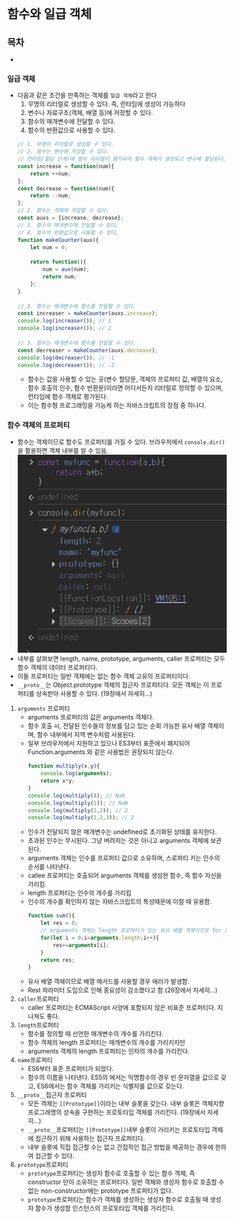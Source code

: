 # 함수와 일급 객체
## 목차
- [](#)


### 일급 객체
- 다음과 같은 조건을 만족하는 객체를 `일급 객체`라고 한다
    1. 무명의 리터럴로 생성할 수 있다. 즉, 런타임에 생성이 가능하다
    2. 변수나 자료구조(객체, 배열 등)에 저장할 수 있다.
    3. 함수의 매개변수에 전달할 수 있다.
    4. 함수의 반환값으로 사용할 수 있다.
    ```javascript
    // 1. 무명의 리터럴로 생성할 수 있다.
    // 2. 함수는 변수에 저장할 수 있다.
    // 런타임(할당 단계)에 함수 리터럴이 평가되어 함수 객체가 생성되고 변수에 할당된다.
    const increase = function(num){
        return ++num;
    };
    const decrease = function(num){
        return --num;
    };
    // 2. 함수는 객체에 저장할 수 있다.
    const auxs = {increase, decrease};
    // 3. 함수의 매개변수에 전달할 수 있다.
    // 4. 함수의 반환값으로 사용할 수 있다.
    function makeCounter(aux){
        let num = 0;

        return function(){
            num = aux(num);
            return num;
        };
    }

    // 3. 함수는 매개변수에 함수를 전달할 수 있다.
    const increaser = makeCounter(auxs.increase);
    console.log(increaser()); // 1
    console.log(increaser()); // 2

    // 3. 함수는 매개변수에 함수를 전달할 수 있다.
    const decreaser = makeCounter(auxs.decrease);
    console.log(decreaser()); // -1
    console.log(decreaser()); // -2
    ```
    - 함수는 값을 사용할 수 있는 곳(변수 할당문, 객체의 프로퍼티 값, 배열의 요소, 함수 호출의 인수, 함수 반환문)이라면 어디서든지 리터럴로 정의할 수 있으며, 런타임에 함수 객체로 평가된다.
    - 이는 함수형 프로그래밍을 가능케 하는 자바스크립트의 장점 중 하나다.
### 함수 객체의 프로퍼티
- 함수는 객체이므로 함수도 프로퍼티를 가질 수 있다. 브라우저에서 `console.dir()`을 활용하면 객체 내부를 알 수 있음.
    ![브라우저 콘솔](../image/image1.jpg)
- 내부를 살펴보면 length, name, prototype, arguments, caller 프로퍼티는 모두 함수 객체의 데이터 프로퍼티다. 
- 이들 프로퍼티는 일반 객체에는 없는 함수 객체 고유의 프로퍼티이다.
- `__proto__`는 Object.prototype 객체의 접근자 프로퍼티다. 모든 객체는 이 프로퍼티를 상속받아 사용할 수 있다. (19장에서 자세히...)

1. `arguments` 프로퍼티
    - arguments 프로퍼티의 값은 arguments 객체다.
    - 함수 호출 시, 전달된 인수들의 정보를 담고 있는 순회 가능한 유사 배열 객체이며, 함수 내부에서 지역 변수처럼 사용된다.
    - 일부 브라우저에서 지원하고 있으나 ES3부터 표준에서 폐지되어 Function.arguments 와 같은 사용법은 권장되지 않는다.
        ```javascript
        function multiply(x,y){
            console.log(arguments);
            return x*y;
        }
        console.log(multiply()); // NaN
        console.log(multiply(1)); // NaN
        console.log(multiply(1,2)); // 2
        console.log(multiply(1,2,3)); // 2
        ```
    - 인수가 전달되지 않은 매개변수는 undefined로 초기화된 상태를 유지한다.
    - 초과된 인수는 무시된다. 그냥 버려지는 것은 아니고 arguments 객체에 보관된다.
    - arguments 객체는 인수를 프로퍼티 값으로 소유하며, 스로퍼티 키는 인수의 순서를 나타낸다.
    - callee 프로퍼티는 호출되어 arguments 객체를 생성한 함수, 즉 함수 자신을 가리킴.
    - length 프로퍼티는 인수의 개수를 가리킴
    - 인수의 개수를 확인하지 않는 자바스크립트의 특성때문에 이럴 때 유용함.
        ```javascript
        function sum(){
            let res = 0;
            // arguments 객체는 length 프로퍼티가 있는 유사 배열 객체이므로 for 문으로 순회할 수 있다.
            for(let i = 0;i<arguments.length;i++){
                res+=arguments[i];
            }
            return res;
        }
        ```
    - 유사 배열 객체이므로 배열 메서드를 사용할 경우 에러가 발생함.
    - Rest 파라미터 도입으로 인해 중요성이 감소했다고 함.(26장에서 자세히...)
2. `caller`프로퍼티
    - caller 프로퍼티는 ECMAScript 사양에 포함되지 않은 비표준 프로퍼티다. 지나쳐도 좋다.
3. `length`프로퍼티
    - 함수를 정의할 때 선언한 매개변수의 개수를 가리킨다.
    - 함수 객체의 length 프로퍼티는 매개변수의 개수를 가리키지만
    - arguments 객체의 length 프로퍼티는 인자의 개수를 가리킨다.
4. `name`프로퍼티
    - ES6부터 표준 프로퍼티가 되었다.
    - 함수의 이름을 나타낸다. ES5의 에서는 익명함수의 경우 빈 문자열을 값으로 갖고, ES6에서는 함수 객체를 가리키는 식별자를 값으로 갖는다.
5. `__proto__`접근자 프로퍼티
    - 모든 객체는 `[[Prototype]]`이라는 내부 슬롯을 갖는다. 내부 슬롯은 객체지향 프로그래맹의 상속을 구현하는 프로토타입 객체를 가리킨다. (19장에서 자세히...)
    - `__proto__`프로퍼티는 `[[Prototype]]`내부 슬롯이 가리키는 프로토타입 객체에 접근하기 위해 사용하는 접근자 프로퍼티다.
    - 내부 슬롯에 직접 접근할 수는 없고 간접적인 접근 방법을 제공하는 경우에 한하여 접근할 수 있다.
6. `prototype`프로퍼티
    - `prototype`프로퍼티는 생성자 함수로 호출할 수 있는 함수 객체, 즉 constructor 만이 소유하는 프로퍼티다. 일반 객체와 생성자 함수로 호출할 수 없는 non-constructor에는 prototype 프로퍼티가 없다.
    - `prototype`프로퍼티는 함수가 객체를 생성하는 생성자 함수로 호출될 때 생성자 함수가 생성할 인스턴스의 프로토타입 객체를 가리킨다.